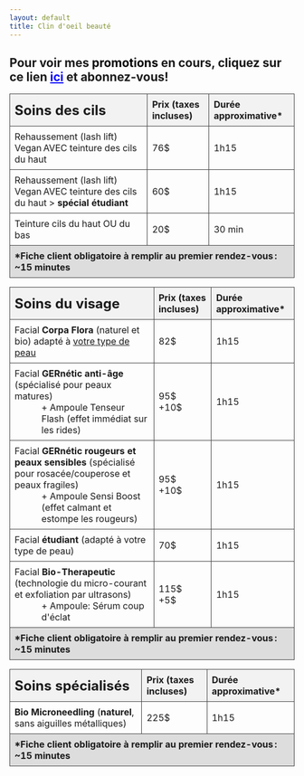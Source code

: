 ```yaml
---
layout: default
title: Clin d'oeil beauté
---
```

<style>
    table {
      width: 100%;
      border-collapse: collapse;
    }
    th, td {
      border: 1px solid #444;
      padding: 8px;
      text-align: left;
    }
    thead {
      background-color: #f2f2f2;
    }
    tfoot {
      background-color: #ddd;
    }
    a {
      color: blue;
      text-decoration: underline;
    }
  </style>

<div class="centered-div content">
    <h2>
        Pour voir mes <span style="color: black; font-weight: bold;">promotions</span> en cours, cliquez sur ce lien <a href="https://www.facebook.com/profile.php?id=61573572163791&name=xhp_nt__fb__action__open_user">ici</a> et abonnez-vous!
    </h2>
    <table>
        <thead>
            <tr>
                <th style="font-size: x-large">Soins des cils</th>
                <th>Prix (taxes incluses)</th>
                <th>Durée approximative*</th>
            </tr>
        </thead>
        <tbody>
            <tr>
                <td>Rehaussement (lash lift) Vegan AVEC teinture des cils du haut</td>
                <td>76$</td>
                <td>1h15</td>
            </tr>
             <tr>
                <td>Rehaussement (lash lift) Vegan AVEC teinture des cils du haut > <b>spécial étudiant</b></td>
                <td>60$</td>
                <td>1h15</td>
            </tr>
            <tr>
                <td>Teinture cils du haut OU du bas</td>
                <td>20$</td>
                <td>30 min</td>
            </tr>
        </tbody>
        <tfoot>
            <tr>
                <th colspan="3">*Fiche client obligatoire à remplir au premier rendez-vous : ~15 minutes</th>
            </tr>
        </tfoot>
    </table>
    <p></p>
    <table>
        <thead>
            <tr>
                <th style="font-size: x-large">Soins du visage</th>
                <th>Prix (taxes incluses)</th>
                <th>Durée approximative*</th>
            </tr>
        </thead>
        <tbody>
            <tr>
                <td>Facial <b>Corpa Flora</b> (naturel et bio) adapté à <u>votre type de peau</u></td>
                <td>82$</td>
                <td>1h15</td>
            </tr>
            <tr>
                <td>
                    <div>
                        Facial <b>GERnétic anti-âge</b> (spécialisé pour peaux matures)
                    </div>
                    <div style="margin-left: 20%">
                        + Ampoule Tenseur Flash (effet immédiat sur les rides)
                    </div>                
                </td>
                <td><div>95$</div><div>+10$</div></td>
                <td>1h15</td>
            </tr>
            <tr>
                <td>
                    <div>
                        Facial <b>GERnétic rougeurs et peaux sensibles</b> (spécialisé pour rosacée/couperose et peaux fragiles)
                    </div>
                    <div style="margin-left: 20%">
                        + Ampoule Sensi Boost (effet calmant et estompe les rougeurs)
                    </div>       
                </td>
                <td><div>95$</div><div>+10$</div></td>
                <td>1h15</td>
            </tr>
            <tr>
                <td>Facial <b>étudiant</b> (adapté à votre type de peau)</td>
                <td>70$</td>
                <td>1h15</td>
            </tr>
            <tr>
                <td>Facial <b>Bio-Therapeutic</b> (technologie du micro-courant et exfoliation par ultrasons)
                    <div style="margin-left: 20%">
                        + Ampoule: Sérum coup d'éclat
                    </div>   
                </td>
                <td><div>115$</div><div>+5$</div></td>
                <td>1h15</td>
            </tr>
        </tbody>
        <tfoot>
            <tr>
                <th colspan="3">*Fiche client obligatoire à remplir au premier rendez-vous : ~15 minutes</th>
            </tr>
        </tfoot>
    </table>
    <p></p>
    <table>
        <thead>
            <tr>
                <th style="font-size: x-large">Soins spécialisés</th>
                <th>Prix (taxes incluses)</th>
                <th>Durée approximative*</th>
            </tr>
        </thead>
        <tbody>
            <tr>
                <td><b>Bio Microneedling</b> (<b>naturel</b>, sans aiguilles métalliques)</td>
                <td>225$</td>
                <td>1h15</td>
            </tr>
        </tbody>
        <tfoot>
            <tr>
                <th colspan="3">*Fiche client obligatoire à remplir au premier rendez-vous : ~15 minutes</th>
            </tr>
        </tfoot>
    </table>
    <p></p>
</div>
